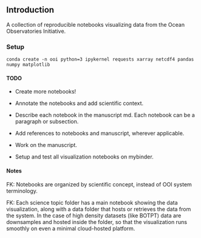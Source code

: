 ## Introduction  
A collection of reproducible notebooks visualizing data from the Ocean Observatories Initiative.

### Setup

`conda create -n ooi python=3 ipykernel requests xarray netcdf4 pandas numpy matplotlib`

#### TODO

* Create more notebooks!

* Annotate the notebooks and add scientific context.

* Describe each notebook in the manuscript md. Each notebook can be a paragraph or subsection.

* Add references to notebooks and manuscript, wherever applicable.

* Work on the manuscript.

* Setup and test all visualization notebooks on mybinder.

#### Notes
FK: Notebooks are organized by scientific concept, instead of OOI system terminology.

FK: Each science topic folder has a main notebook showing the data visualization, along with a data folder that hosts or retrieves the data from the system. In the case of high density datasets (like BOTPT) data are downsamples and hosted inside the folder, so that the visualization runs smoothly on even a minimal cloud-hosted platform. 